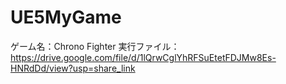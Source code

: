 # UE5MyGame

ゲーム名：Chrono Fighter
実行ファイル：https://drive.google.com/file/d/1lQrwCglYhRFSuEtetFDJMw8Es-HNRdDd/view?usp=share_link
